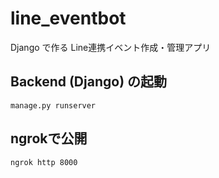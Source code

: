 # line_eventbot
Django で作る Line連携イベント作成・管理アプリ

## Backend (Django) の起動
`manage.py runserver`

## ngrokで公開
`ngrok http 8000`